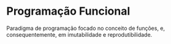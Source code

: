 # Programação Funcional

Paradigma de programação focado no conceito de funções, e, consequentemente, em imutabilidade e reprodutibilidade.
